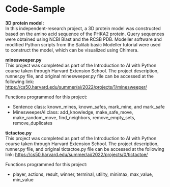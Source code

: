 # Code-Sample

**3D protein model:** <br>
In this independent-research project, a 3D protein model was constructed based on the amino acid sequence of the PHKA2 protein. Query sequences were obtained using NCBI Blast and the RCSB PDB. Modeller software and modified Python scripts from the Salilab basic Modeller tutorial were used to construct the model, which can be visualized using Chimera.

**minesweeper.py** <br>
This project was completed as part of the Introduction to AI with Python course taken through Harvard Extension School. The project description, runner.py file, and original minesweeper.py file can be accessed at the following link: https://cs50.harvard.edu/summer/ai/2022/projects/1/minesweeper/
 
Functions programmed for this project: 
- Sentence class: known_mines, known_safes, mark_mine, and mark_safe
- MinesweeperAI class: add_knowledge, make_safe_move, make_random_move, find_neighbors, remove_empty_sets, remove_duplicates

**tictactoe.py** <br>
This project was completed as part of the Introduction to AI with Python course taken through Harvard Extension School. The project description, runner.py file, and original tictactoe.py file can be accessed at the following link: https://cs50.harvard.edu/summer/ai/2022/projects/0/tictactoe/
 
Functions programmed for this project:
- player, actions, result, winner, terminal, utility, minimax, max_value, min_value
